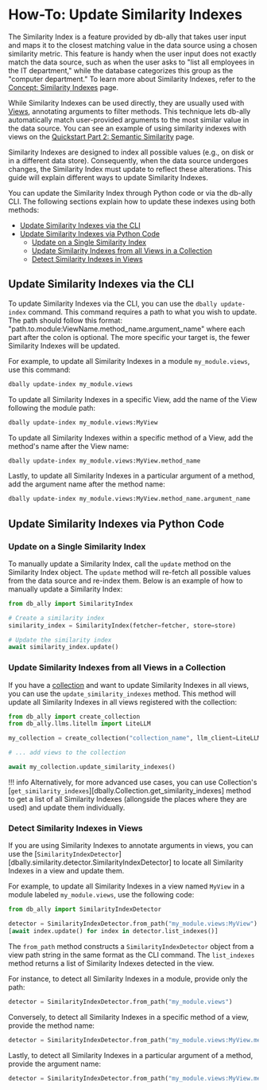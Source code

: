 # How-To: Update Similarity Indexes

The Similarity Index is a feature provided by db-ally that takes user input and maps it to the closest matching value in the data source using a chosen similarity metric. This feature is handy when the user input does not exactly match the data source, such as when the user asks to "list all employees in the IT department," while the database categorizes this group as the "computer department." To learn more about Similarity Indexes, refer to the [Concept: Similarity Indexes](../concepts/similarity_indexes.md) page.

While Similarity Indexes can be used directly, they are usually used with [Views](../concepts/views.md), annotating arguments to filter methods. This technique lets db-ally automatically match user-provided arguments to the most similar value in the data source. You can see an example of using similarity indexes with views on the [Quickstart Part 2: Semantic Similarity](../quickstart/quickstart2.md) page.

Similarity Indexes are designed to index all possible values (e.g., on disk or in a different data store). Consequently, when the data source undergoes changes, the Similarity Index must update to reflect these alterations. This guide will explain different ways to update Similarity Indexes.

You can update the Similarity Index through Python code or via the db-ally CLI. The following sections explain how to update these indexes using both methods:

* [Update Similarity Indexes via the CLI](#update-similarity-indexes-via-the-cli)
* [Update Similarity Indexes via Python Code](#update-similarity-indexes-via-python-code)
    * [Update on a Single Similarity Index](#update-on-a-single-similarity-index)
    * [Update Similarity Indexes from all Views in a Collection](#update-similarity-indexes-from-all-views-in-a-collection)
    * [Detect Similarity Indexes in Views](#detect-similarity-indexes-in-views)

## Update Similarity Indexes via the CLI

To update Similarity Indexes via the CLI, you can use the `dbally update-index` command. This command requires a path to what you wish to update. The path should follow this format: "path.to.module:ViewName.method_name.argument_name" where each part after the colon is optional. The more specific your target is, the fewer Similarity Indexes will be updated.

For example, to update all Similarity Indexes in a module `my_module.views`, use this command:

```bash
dbally update-index my_module.views
```

To update all Similarity Indexes in a specific View, add the name of the View following the module path:

```bash
dbally update-index my_module.views:MyView
```

To update all Similarity Indexes within a specific method of a View, add the method's name after the View name:

```bash
dbally update-index my_module.views:MyView.method_name
```

Lastly, to update all Similarity Indexes in a particular argument of a method, add the argument name after the method name:

```bash
dbally update-index my_module.views:MyView.method_name.argument_name
```

## Update Similarity Indexes via Python Code
### Update on a Single Similarity Index
To manually update a Similarity Index, call the `update` method on the Similarity Index object. The `update` method will re-fetch all possible values from the data source and re-index them. Below is an example of how to manually update a Similarity Index:

```python
from db_ally import SimilarityIndex

# Create a similarity index
similarity_index = SimilarityIndex(fetcher=fetcher, store=store)

# Update the similarity index
await similarity_index.update()
```

### Update Similarity Indexes from all Views in a Collection
If you have a [collection](../concepts/collections.md) and want to update Similarity Indexes in all views, you can use the `update_similarity_indexes` method. This method will update all Similarity Indexes in all views registered with the collection:

```python
from db_ally import create_collection
from db_ally.llms.litellm import LiteLLM

my_collection = create_collection("collection_name", llm_client=LiteLLM())

# ... add views to the collection

await my_collection.update_similarity_indexes()
```

!!! info
    Alternatively, for more advanced use cases, you can use Collection's [`get_similarity_indexes`][dbally.Collection.get_similarity_indexes] method to get a list of all Similarity Indexes (allongside the places where they are used) and update them individually.

### Detect Similarity Indexes in Views
If you are using Similarity Indexes to annotate arguments in views, you can use the [`SimilarityIndexDetector`][dbally.similarity.detector.SimilarityIndexDetector] to locate all Similarity Indexes in a view and update them.

For example, to update all Similarity Indexes in a view named `MyView` in a module labeled `my_module.views`, use the following code:

```python
from db_ally import SimilarityIndexDetector

detector = SimilarityIndexDetector.from_path("my_module.views:MyView")
[await index.update() for index in detector.list_indexes()]
```

The `from_path` method constructs a `SimilarityIndexDetector` object from a view path string in the same format as the CLI command. The `list_indexes` method returns a list of Similarity Indexes detected in the view.

For instance, to detect all Similarity Indexes in a module, provide only the path:

```python
detector = SimilarityIndexDetector.from_path("my_module.views")
```

Conversely, to detect all Similarity Indexes in a specific method of a view, provide the method name:

```python
detector = SimilarityIndexDetector.from_path("my_module.views:MyView.method_name")
```

Lastly, to detect all Similarity Indexes in a particular argument of a method, provide the argument name:

```python
detector = SimilarityIndexDetector.from_path("my_module.views:MyView.method_name.argument_name")
```